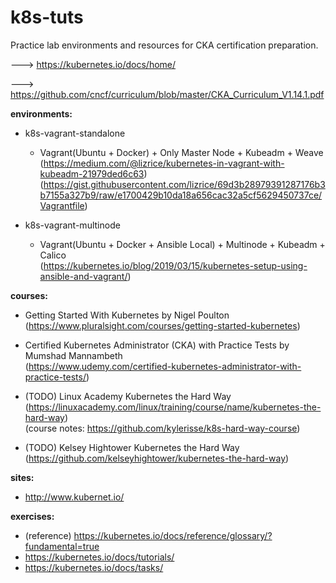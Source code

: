 # k8s-tuts
Practice lab environments and resources for CKA certification preparation.

---> https://kubernetes.io/docs/home/

---> https://github.com/cncf/curriculum/blob/master/CKA_Curriculum_V1.14.1.pdf

__environments:__
- k8s-vagrant-standalone
  * Vagrant(Ubuntu + Docker) + Only Master Node + Kubeadm + Weave  
  (https://medium.com/@lizrice/kubernetes-in-vagrant-with-kubeadm-21979ded6c63)   
  (https://gist.githubusercontent.com/lizrice/69d3b28979391287176b3b7155a327b9/raw/e1700429b10da18a656cac32a5cf5629450737ce/Vagrantfile)

- k8s-vagrant-multinode
  * Vagrant(Ubuntu + Docker + Ansible Local) + Multinode + Kubeadm + Calico  
  (https://kubernetes.io/blog/2019/03/15/kubernetes-setup-using-ansible-and-vagrant/)

__courses:__
  * Getting Started With Kubernetes by Nigel Poulton  
  (https://www.pluralsight.com/courses/getting-started-kubernetes)
  
  * Certified Kubernetes Administrator (CKA) with Practice Tests by Mumshad Mannambeth  
  (https://www.udemy.com/certified-kubernetes-administrator-with-practice-tests/)
  
  * (TODO) Linux Academy Kubernetes the Hard Way  
  (https://linuxacademy.com/linux/training/course/name/kubernetes-the-hard-way)  
  (course notes: https://github.com/kylerisse/k8s-hard-way-course)
  
  * (TODO) Kelsey Hightower Kubernetes the Hard Way   
  (https://github.com/kelseyhightower/kubernetes-the-hard-way)
  
__sites:__
  * http://www.kubernet.io/

__exercises:__
  * (reference) https://kubernetes.io/docs/reference/glossary/?fundamental=true
  * https://kubernetes.io/docs/tutorials/
  * https://kubernetes.io/docs/tasks/
